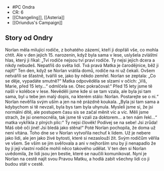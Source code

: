 - #PC Ondra
- CR: 6
- [[Changeling]], [[Asteria]]
- [[Oriundus's Campaign]]
## Story od Ondry
Norlan měla milující rodiče, z bohatého zázemí, kteří ji dopřáli vše, co mohla chtít. Ale v den jejich 15. narozenin, když byla sama v lese, uslyšela zvláštní hlas, který ji říkal: „Tví rodiče nejsou tví praví rodiče. Ty nejsi jejich dcera a nikdy nebudeš. Nepatříš do světa lidí. Tvá pravá Matka je čarodějnice, běž ji najít!“ 
Ten den, když se Norlan vrátila domů, rodiče na ni už čekali. Ovšem netvářili se šťastně, tvářili se, jako by někdo zemřel. Norlan se zeptala: „Co se děje, vypadáte smutně?“ Matka odpověděla se slzami v očích: „Víš, Marie, před 15 lety…“ odmlčela se.  Otec pokračoval:“ Před 15 lety jsme tě našli v kolébce v lese. Nevěděli jsme kde si se tam vzala, ale byla jsi tam sama, byl u tebe jen malý dopis, na kterém stálo: Norlan. Postarejte se o ni.“ Norlan nevěřila svým uším a jen na ně prázdně koukala. „Byla jsi tam sama a kdybychom si tě nevzali, byla bys tam byla uhynula. Mysleli jsme si, že jsi normální dítě, ale postupem času sis se začal měnit víc a víc. Měli jsme strach, že jsi onemocněla, tak jsme tě vzali za doktorem… a ten nám řekl…“  matka vykřikla z plných plic:“ Ty nejsi člověk! Podívej se na sebe! Jsi zrůda! Máš obě oči jiné! Jsi bledá jako stěna!“
Poté Norlan pochopila, že doma už není vítána.
Toho dne se v Norlan vytvořila nechuť k lidem. Už je nebere jako lidi, ale jen jako živé bytosti, které si nezaslouží žít. Svým rodičům věřila ve všem. Se vším se jim svěřovala a ani v nejhorším snu by ji nenapadlo že by ji její vlastní rodiče mohli něco takového udělat. V ten den si Norlan uvědomila, že lidi jsou jen bestie, které se naučili komunikovat.
Nyní je Norlan na cestě najít svou Pravou Matku, a hodlá zabít všechny lidi co ji budou stát v cestě.

